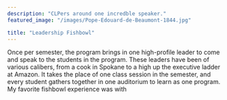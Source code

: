 ```yaml
---
description: "CLPers around one incredble speaker."
featured_image: "/images/Pope-Edouard-de-Beaumont-1844.jpg"

title: "Leadership Fishbowl"
---
```


Once per semester, the program brings in one high-profile leader to come and speak to the students in the program. These leaders have been of various calibers, from a cook in Spokane to a high up the executive ladder at Amazon. It takes the place of one class session in the semester, and every student gathers together in one auditorium to learn as one program. My favorite fishbowl experience was with 